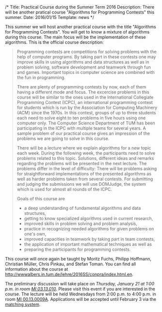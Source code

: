 /*
Title: Practical Course during the Summer Term 2016
Description: There will be another pratical course "Algorithms for Programming Contests" this summer.
Date: 2016/01/15
Template: news
*/

This summer we will host another practical course with the title "Algorithms for Programming Contests". You will get to know a mixture of algorithms during this course. The main focus will be the implementation of these algorithms. This is the official course description:

> Programming contests are competitions for solving problems with the help of computer programs. By taking part in these contests one may improve skills in using algorithms and data structures as well as in problem solving, software development and teamwork through fun and games. Important topics in computer science are combined with the fun in programming.
> 
> There are plenty of programming contests by now, each of them having a different mode and focus. The excercise problems in this course will be similar to the ones used in the International Collegiate Programming Contest (ICPC), an international programming contest for students which is run by the Association for Computing Machinery (ACM) since the 1970s. In this contest, groups of up to three students each need to solve eight to ten problems in five hours using one computer only. The Computer Science Department of TUM has been participating in the ICPC with multiple teams for several years. A sample problem of our practical course gives an impression of the problems we are going to solve in this course.
> 
> There will be a lecture where we explain algorithms for a new topic each week. During the following week, the participants need to solve problems related to this topic. Solutions, different ideas and remarks regarding the problems will be presented in the next lecture. The problems differ in the level of difficulty: There will be problems asking for straightforward implementations of the presented algorithms as well as harder problems taken from several contests. For submitting and judging the submissions we will use DOMJudge, the system which is used for almost all rounds of the ICPC.
> 
> Goals of this course are
> 
> * a deep understanding of fundamental algorithms and data structures,
> * getting to know specialized algorithms used in current research,
> * improved skills in problem solving and problem analysis,
> * practice in recognizing needed algorithms for given problems on one's own,
> * improved capacities in teamwork by taking part in team contests,
> * the application of important mathematical techniques as well as
> * preparing the participants for programming contests.

This course will once again be taught by Moritz Fuchs, Philipp Hoffmann, Christian Müller, Chris Pinkau, and Stefan Toman. You can find all information about the course at http://wwwalbers.in.tum.de/lehre/2016SS/conpra/index.html.en.

The preliminary discussion will take place on *Thursday, January 21 at 1:00 p.m. in room [MI 03.13.010](https://portal.mytum.de/campus/roomfinder/roomfinder_viewmap?mapid=140&roomid=03.13.010@5613)*. Please visit this event if you are interested in the course. The lecture will be held Wednesdays from 2:00 p.m. to 4:00 p.m. in room [MI 00.13.0009A](https://portal.mytum.de/campus/roomfinder/roomfinder_viewmap?mapid=92&roomid=00.13.009A@5613). Applications will be accepted until February 3 via the [matching system](https://matching.in.tum.de).
